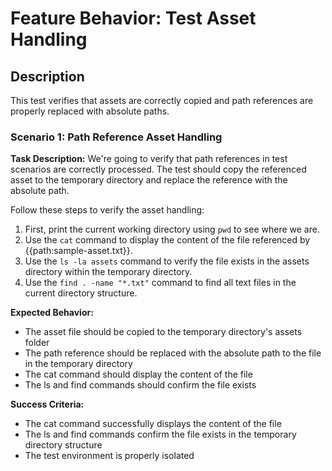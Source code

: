 # Feature Behavior: Test Asset Handling

## Description
This test verifies that assets are correctly copied and path references are properly replaced with absolute paths.

### Scenario 1: Path Reference Asset Handling
**Task Description:**
We're going to verify that path references in test scenarios are correctly processed. The test should copy the referenced asset to the temporary directory and replace the reference with the absolute path.

Follow these steps to verify the asset handling:

1. First, print the current working directory using `pwd` to see where we are.
2. Use the `cat` command to display the content of the file referenced by {{path:sample-asset.txt}}.
3. Use the `ls -la assets` command to verify the file exists in the assets directory within the temporary directory.
4. Use the `find . -name "*.txt"` command to find all text files in the current directory structure.

**Expected Behavior:**
- The asset file should be copied to the temporary directory's assets folder
- The path reference should be replaced with the absolute path to the file in the temporary directory
- The cat command should display the content of the file
- The ls and find commands should confirm the file exists

**Success Criteria:**
- The cat command successfully displays the content of the file
- The ls and find commands confirm the file exists in the temporary directory structure
- The test environment is properly isolated
